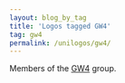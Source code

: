 ```yaml
---
layout: blog_by_tag
title: 'Logos tagged GW4'
tag: gw4
permalink: /unilogos/gw4/
---
```


Members of the [GW4](http://gw4.ac.uk/) group.
